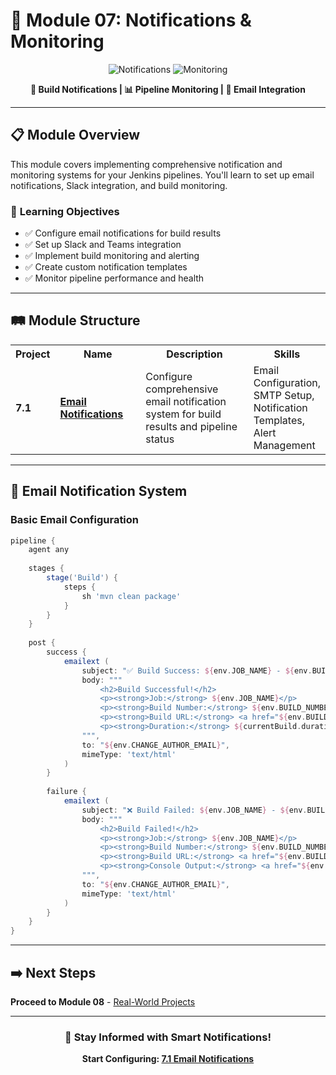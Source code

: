 # 📧 Module 07: Notifications & Monitoring

<div align="center">

![Notifications](https://img.shields.io/badge/Notifications-Email-red?style=for-the-badge&logo=gmail&logoColor=white)
![Monitoring](https://img.shields.io/badge/Monitoring-Alerts-orange?style=for-the-badge&logo=prometheus&logoColor=white)

**🎯 Build Notifications | 📊 Pipeline Monitoring | 📧 Email Integration**

</div>

---

## 📋 Module Overview

This module covers implementing comprehensive notification and monitoring systems for your Jenkins pipelines. You'll learn to set up email notifications, Slack integration, and build monitoring.

### 🎯 **Learning Objectives**
- ✅ Configure email notifications for build results
- ✅ Set up Slack and Teams integration
- ✅ Implement build monitoring and alerting
- ✅ Create custom notification templates
- ✅ Monitor pipeline performance and health

---

## 🛤️ Module Structure

<table>
<tr>
<th width="10%">Project</th>
<th width="30%">Name</th>
<th width="40%">Description</th>
<th width="20%">Skills</th>
</tr>

<tr>
<td><strong>7.1</strong></td>
<td><strong><a href="./7.1_email_notification">Email Notifications</a></strong></td>
<td>Configure comprehensive email notification system for build results and pipeline status</td>
<td>Email Configuration, SMTP Setup, Notification Templates, Alert Management</td>
</tr>

</table>

---

## 📧 **Email Notification System**

### **Basic Email Configuration**
```groovy
pipeline {
    agent any
    
    stages {
        stage('Build') {
            steps {
                sh 'mvn clean package'
            }
        }
    }
    
    post {
        success {
            emailext (
                subject: "✅ Build Success: ${env.JOB_NAME} - ${env.BUILD_NUMBER}",
                body: """
                    <h2>Build Successful!</h2>
                    <p><strong>Job:</strong> ${env.JOB_NAME}</p>
                    <p><strong>Build Number:</strong> ${env.BUILD_NUMBER}</p>
                    <p><strong>Build URL:</strong> <a href="${env.BUILD_URL}">${env.BUILD_URL}</a></p>
                    <p><strong>Duration:</strong> ${currentBuild.durationString}</p>
                """,
                to: "${env.CHANGE_AUTHOR_EMAIL}",
                mimeType: 'text/html'
            )
        }
        
        failure {
            emailext (
                subject: "❌ Build Failed: ${env.JOB_NAME} - ${env.BUILD_NUMBER}",
                body: """
                    <h2>Build Failed!</h2>
                    <p><strong>Job:</strong> ${env.JOB_NAME}</p>
                    <p><strong>Build Number:</strong> ${env.BUILD_NUMBER}</p>
                    <p><strong>Build URL:</strong> <a href="${env.BUILD_URL}">${env.BUILD_URL}</a></p>
                    <p><strong>Console Output:</strong> <a href="${env.BUILD_URL}console">View Logs</a></p>
                """,
                to: "${env.CHANGE_AUTHOR_EMAIL}",
                mimeType: 'text/html'
            )
        }
    }
}
```

---

## ➡️ Next Steps

**Proceed to Module 08** - [Real-World Projects](../08_real_world_projects/README.md)

---

<div align="center">

### 🎯 **Stay Informed with Smart Notifications!**

**Start Configuring: [7.1 Email Notifications](./7.1_email_notification/README.md)**

</div>
